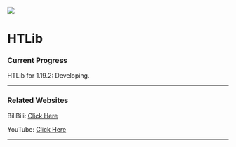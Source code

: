 [![](http://cf.way2muchnoise.eu/full_411396_downloads.svg)](https://www.curseforge.com/minecraft/mc-mods/hungteens-plants-vs-zombies-mod)

# HTLib


### Current Progress

HTLib for 1.19.2: Developing.

---

### Related Websites

BiliBili: [Click Here](https://space.bilibili.com/362855464)

YouTube: [Click Here](https://www.youtube.com/channel/UCc0zRvlwZdYLc4AKPafC4cg)

---